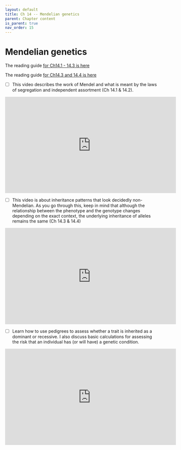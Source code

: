```yaml
---
layout: default
title: Ch 14 -- Mendelian genetics
parent: Chapter content
is_parent: true
nav_order: 15
---
```


# Mendelian genetics

The reading guide [for Ch14.1 - 14.3 is here](ch14.1_rg.html)

The reading guide [for Ch14.3 and 14.4 is here](ch14.3_rg.html)

- [ ] This video describes the work of Mendel and what is meant by the laws of segregation and independent assortment (Ch 14.1 & 14.2).
<iframe width="560" height="315" src="https://www.youtube.com/embed/Ba03cgpGB1Y" frameborder="0" allow="accelerometer; autoplay; clipboard-write; encrypted-media; gyroscope; picture-in-picture" allowfullscreen></iframe>


- [ ] This video is about inheritance patterns that look decidedly non-Mendelian. As you go through this, keep in mind that although the relationship between the phenotype and the genotype changes depending on the exact context, the underlying inheritance of alleles remains the same (Ch 14.3 & 14.4)
<iframe width="560" height="315" src="https://www.youtube.com/embed/795i90bFpXk" frameborder="0" allow="accelerometer; autoplay; clipboard-write; encrypted-media; gyroscope; picture-in-picture" allowfullscreen></iframe>


- [ ] Learn how to use pedigrees to assess whether a trait is inherited as a dominant or recessive. I also discuss basic calculations for assessing the risk that an individual has (or will have) a genetic condition.
<iframe width="560" height="315" src="https://www.youtube.com/embed/Z5VHwT4VDE8" frameborder="0" allow="accelerometer; autoplay; clipboard-write; encrypted-media; gyroscope; picture-in-picture" allowfullscreen></iframe>
